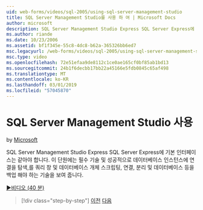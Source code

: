 ```yaml
---
uid: web-forms/videos/sql-2005/using-sql-server-management-studio
title: SQL Server Management Studio를 사용 하 여 | Microsoft Docs
author: microsoft
description: SQL Server Management Studio Express SQL Server Express에 기본 인터페이스는 같아야 합니다. 이 단원에는 필수 기술 및 ski를 보여 줍니다...
ms.author: riande
ms.date: 10/23/2006
ms.assetid: bf1f345e-55c8-4dc8-b62a-365326bb6ed7
msc.legacyurl: /web-forms/videos/sql-2005/using-sql-server-management-studio
msc.type: video
ms.openlocfilehash: 72e51efaa9de8112c1ce0ae165cf0bf85ab1bd13
ms.sourcegitcommit: 24b1f6decbb17bb22a45166e5fdb0845c65af498
ms.translationtype: MT
ms.contentlocale: ko-KR
ms.lasthandoff: 03/01/2019
ms.locfileid: "57045870"
---
```

<a name="using-sql-server-management-studio"></a>SQL Server Management Studio 사용
====================
by [Microsoft](https://github.com/microsoft)

SQL Server Management Studio Express SQL Server Express에 기본 인터페이스는 같아야 합니다. 이 단원에는 필수 기술 및 성공적으로 데이터베이스 인스턴스에 연결을 탐색,를 쿼리 창 및 데이터베이스 개체 스크립팅, 연결, 분리 및 데이터베이스 등을 백업 해야 하는 기술을 보여 줍니다.

[&#9654;비디오 (40 분)](https://channel9.msdn.com/Blogs/ASP-NET-Site-Videos/using-sql-server-management-studio)

> [!div class="step-by-step"]
> [이전](connecting-your-web-application-to-sql-server-2005-express-edition.md)
> [다음](getting-started-with-reporting-services.md)
